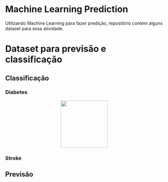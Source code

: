# Machine Learning Prediction
Utilizando Machine Learning para fazer predição, repositório contém alguns dataset para essa atividade.


# Dataset para previsão e classificação

## Classificação

### Diabetes 
<div align='center'>
    <img src="https://images.pexels.com/photos/5469033/pexels-photo-5469033.jpeg?auto=compress&cs=tinysrgb&w=1260&h=750&dpr=1" height=150/>
</div>

### Stroke

## Previsão
